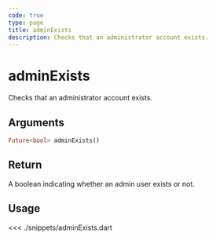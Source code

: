 ```yaml
---
code: true
type: page
title: adminExists
description: Checks that an administrator account exists.
---
```


# adminExists

Checks that an administrator account exists.

## Arguments

```dart
Future<bool> adminExists()
```

## Return

A boolean indicating whether an admin user exists or not.

## Usage

<<< ./snippets/adminExists.dart
